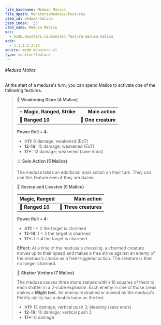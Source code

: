 ```yaml
---
file_basename: Medusa Malice
file_dpath: Monsters/Medusas/Features
item_id: medusa-malice
item_index: '23'
item_name: Medusa Malice
scc:
  - mcdm.monsters.v1:monster.feature:medusa-malice
scdc:
  - 1.1.1:2.2:23
source: mcdm.monsters.v1
type: monster/feature
---
```


###### Medusa Malice

At the start of a medusa's turn, you can spend Malice to activate one of the following features.

<!-- -->
> 🏹 **Weakening Glare (4 Malice)**
>
> | **- Magic, Ranged, Strike** |     **Main action** |
> | --------------------------- | ------------------: |
> | **📏 Ranged 10**            | **🎯 One creature** |
>
> **Power Roll + 4:**
>
> - **≤11:** 6 damage; weakened (EoT)
> - **12-16:** 10 damage; weakened (EoT)
> - **17+:** 12 damage; weakened (save ends)

<!-- -->
> ☠️ **Solo Action (5 Malice)**
>
> The medusa takes an additional main action on their turn. They can use this feature even if they are dazed.

<!-- -->
> 🏹 **Ssstop and Lisssten (5 Malice)**
>
> | **Magic, Ranged** |        **Main action** |
> | ----------------- | ---------------------: |
> | **📏 Ranged 10**  | **🎯 Three creatures** |
>
> **Power Roll + 4:**
>
> - **≤11:** I < 2 the target is charmed
> - **12-16:** I < 3 the target is charmed
> - **17+:** I < 4 the target is charmed
>
> **Effect:** At a time of the medusa's choosing, a charmed creature moves up to their speed and makes a free strike against an enemy of the medusa's choice as a free triggered action. The creature is then no longer charmed.

<!-- -->
> 🔳 **Shatter Victims (7 Malice)**
>
> The medusa causes three stone statues within 10 squares of them to each shatter in a 2-cube explosion. Each enemy in one of those areas makes a **Might test**. An enemy restrained or slowed by the medusa's Petrify ability has a double bane on the test.
>
> - **≤11:** 12 damage; vertical push 3; bleeding (save ends)
> - **12-16:** 10 damage; vertical push 3
> - **17+:** 6 damage
